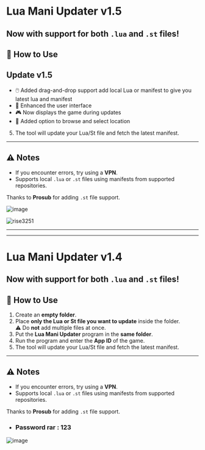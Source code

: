 # Lua Mani Updater v1.5

Now with support for both `.lua` and `.st` files!  
---

## 🚀 How to Use

## Update v1.5

- 🖱️ Added drag-and-drop support add local Lua or manifest to give you latest lua and manifest  
- 🎨 Enhanced the user interface  
- 🎮 Now displays the game during updates  
- 📂 Added option to browse and select location  

5. The tool will update your Lua/St file and fetch the latest manifest.

---

## ⚠️ Notes

- If you encounter errors, try using a **VPN**.
- Supports local `.lua` or `.st` files using manifests from supported repositories.

Thanks to **Prosub** for adding `.st` file support.


![image](https://github.com/user-attachments/assets/cbbc2e25-a22d-473d-9958-78fd932c1099)

![rise3251](https://github.com/user-attachments/assets/8df4bcb8-c632-444e-82dd-073021ded7de)



------------------------------------------------------------------------------------------------
------------------------------------------------------------------------------


# Lua Mani Updater v1.4

Now with support for both `.lua` and `.st` files!  
---

## 🚀 How to Use

1. Create an **empty folder**.
2. Place **only the Lua or St file you want to update** inside the folder.  
   ⚠️ Do **not** add multiple files at once.
3. Put the **Lua Mani Updater** program in the **same folder**.
4. Run the program and enter the **App ID** of the game.
5. The tool will update your Lua/St file and fetch the latest manifest.

---

## ⚠️ Notes

- If you encounter errors, try using a **VPN**.
- Supports local `.lua` or `.st` files using manifests from supported repositories.

Thanks to **Prosub** for adding `.st` file support.
- ### Password rar : 123
![image](https://github.com/user-attachments/assets/b58d418a-f8fe-4c66-86f5-7ed046427635)
